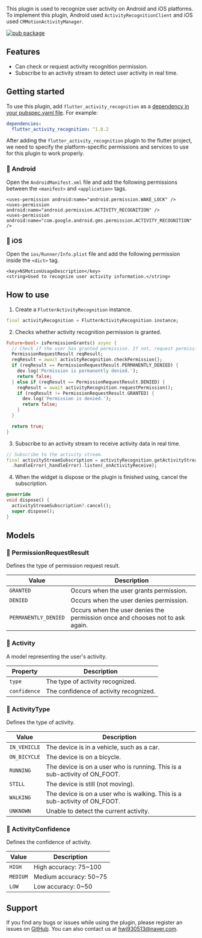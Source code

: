 This plugin is used to recognize user activity on Android and iOS platforms. To implement this plugin, Android used `ActivityRecognitionClient` and iOS used `CMMotionActivityManager`.

[![pub package](https://img.shields.io/pub/v/flutter_activity_recognition.svg)](https://pub.dev/packages/flutter_activity_recognition)

## Features

* Can check or request activity recognition permission.
* Subscribe to an activity stream to detect user activity in real time.

## Getting started

To use this plugin, add `flutter_activity_recognition` as a [dependency in your pubspec.yaml file](https://flutter.io/platform-plugins/). For example:

```yaml
dependencies:
  flutter_activity_recognition: ^1.0.2
```

After adding the `flutter_activity_recognition` plugin to the flutter project, we need to specify the platform-specific permissions and services to use for this plugin to work properly.

### :baby_chick: Android

Open the `AndroidManifest.xml` file and add the following permissions between the `<manifest>` and `<application>` tags.

```
<uses-permission android:name="android.permission.WAKE_LOCK" />
<uses-permission android:name="android.permission.ACTIVITY_RECOGNITION" />
<uses-permission android:name="com.google.android.gms.permission.ACTIVITY_RECOGNITION" />
```

### :baby_chick: iOS

Open the `ios/Runner/Info.plist` file and add the following permission inside the `<dict>` tag.

```
<key>NSMotionUsageDescription</key>
<string>Used to recognize user activity information.</string>
```

## How to use

1. Create a `FlutterActivityRecognition` instance.

```dart
final activityRecognition = FlutterActivityRecognition.instance;
```

2. Checks whether activity recognition permission is granted.

```dart
Future<bool> isPermissionGrants() async {
  // Check if the user has granted permission. If not, request permission.
  PermissionRequestResult reqResult;
  reqResult = await activityRecognition.checkPermission();
  if (reqResult == PermissionRequestResult.PERMANENTLY_DENIED) {
    dev.log('Permission is permanently denied.');
    return false;
  } else if (reqResult == PermissionRequestResult.DENIED) {
    reqResult = await activityRecognition.requestPermission();
    if (reqResult != PermissionRequestResult.GRANTED) {
      dev.log('Permission is denied.');
      return false;
    }
  }

  return true;
} 
```

3. Subscribe to an activity stream to receive activity data in real time.

```dart
// Subscribe to the activity stream.
final activityStreamSubscription = activityRecognition.getActivityStream()
  .handleError(_handleError).listen(_onActivityReceive);
```

4. When the widget is dispose or the plugin is finished using, cancel the subscription.

```dart
@override
void dispose() {
  activityStreamSubscription?.cancel();
  super.dispose();
}
```

## Models

### :chicken: PermissionRequestResult

Defines the type of permission request result.

| Value | Description |
|---|---|
| `GRANTED` | Occurs when the user grants permission. |
| `DENIED` | Occurs when the user denies permission. |
| `PERMANENTLY_DENIED` | Occurs when the user denies the permission once and chooses not to ask again. |

### :chicken: Activity

A model representing the user's activity.

| Property | Description |
|---|---|
| `type` | The type of activity recognized. |
| `confidence` | The confidence of activity recognized. |

### :chicken: ActivityType

Defines the type of activity.

| Value | Description |
|---|---|
| `IN_VEHICLE` | The device is in a vehicle, such as a car. |
| `ON_BICYCLE` | The device is on a bicycle. |
| `RUNNING` | The device is on a user who is running. This is a sub-activity of ON_FOOT. |
| `STILL` | The device is still (not moving). |
| `WALKING` | The device is on a user who is walking. This is a sub-activity of ON_FOOT. |
| `UNKNOWN` | Unable to detect the current activity. |

### :chicken: ActivityConfidence

Defines the confidence of activity.

| Value | Description |
|---|---|
| `HIGH` | High accuracy: 75~100 |
| `MEDIUM` | Medium accuracy: 50~75 |
| `LOW` | Low accuracy: 0~50 |

## Support

If you find any bugs or issues while using the plugin, please register an issues on [GitHub](https://github.com/Dev-hwang/flutter_activity_recognition/issues). You can also contact us at <hwj930513@naver.com>.
